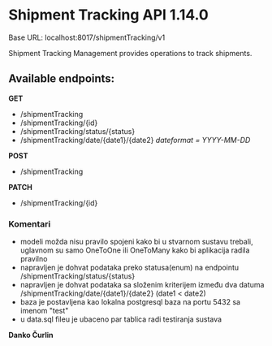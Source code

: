 # Shipment Tracking API 1.14.0 

Base URL: localhost:8017/shipmentTracking/v1

Shipment Tracking Management provides operations to track shipments.


## Available endpoints:
**GET**
- /shipmentTracking
- /shipmentTracking/{id}
- /shipmentTracking/status/{status}
- /shipmentTracking/date/{date1}/{date2}
*dateformat = YYYY-MM-DD*

**POST**
- /shipmentTracking

**PATCH**
- /shipmentTracking/{id}


### Komentari
- modeli možda nisu pravilo spojeni kako bi u stvarnom sustavu trebali, uglavnom su samo OneToOne ili OneToMany kako bi aplikacija radila pravilno
- napravljen je dohvat podataka preko statusa(enum) na endpointu /shipmentTracking/status/{status}
- napravljen je dohvat podataka sa složenim kriterijem između dva datuma /shipmentTracking/date/{date1}/{date2} (date1 < date2)
- baza je postavljena kao lokalna postgresql baza na portu 5432 sa imenom "test"
- u data.sql fileu je ubaceno par tablica radi testiranja sustava


**Danko Čurlin**
